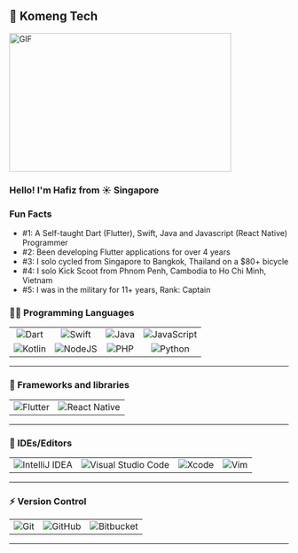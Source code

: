 ## 👋 Komeng Tech
<img height="250" width="400" alt="GIF" src="https://media.giphy.com/media/L8K62iTDkzGX6/giphy.gif">

### Hello! I'm Hafiz from ☀️ Singapore

### Fun Facts
- #1: A Self-taught Dart (Flutter), Swift, Java and Javascript (React Native) Programmer
- #2: Been developing Flutter applications for over 4 years
- #3: I solo cycled from Singapore to Bangkok, Thailand on a $80+ bicycle
- #4: I solo Kick Scoot from Phnom Penh, Cambodia to Ho Chi Minh, Vietnam
- #5: I was in the military for 11+ years, Rank: Captain

### 👨‍💻 Programming Languages
<table>
<tbody>
 <tr>
<td align="center">
<img alt="Dart" src="https://img.shields.io/badge/dart-%230175C2.svg?&style=for-the-badge&logo=dart&logoColor=white"/>
</td>
<td align="center">
<img alt="Swift" src="https://img.shields.io/badge/swift-%23FA7343.svg?&style=for-the-badge&logo=swift&logoColor=white"/>
</td>
<td align="center">
<img alt="Java" src="https://img.shields.io/badge/java-%23ED8B00.svg?&style=for-the-badge&logo=java&logoColor=white"/>
</td>
<td align="center">
<img alt="JavaScript" src="https://img.shields.io/badge/javascript-%23323330.svg?&style=for-the-badge&logo=javascript&logoColor=%23F7DF1E"/>
</td>
</tr>
 <tr>
<td align="center">
<img alt="Kotlin" src="https://img.shields.io/badge/kotlin-%230095D5.svg?&style=for-the-badge&logo=kotlin&logoColor=white"/>
</td>
<td align="center">
<img alt="NodeJS" src="https://img.shields.io/badge/node.js-%2343853D.svg?&style=for-the-badge&logo=node.js&logoColor=white"/>
</td>
<td align="center">
<img alt="PHP" src="https://img.shields.io/badge/php-%23777BB4.svg?&style=for-the-badge&logo=php&logoColor=white"/>
</td>
<td align="center">
<img alt="Python" src="https://img.shields.io/badge/python-%2314354C.svg?&style=for-the-badge&logo=python&logoColor=white"/>
</td>
</tr>
</tbody>
</table>
<hr>

### 💼 Frameworks and libraries
<table>
<tbody>
 <tr>
<td align="center">
<img alt="Flutter" src="https://img.shields.io/badge/Flutter-%2302569B.svg?&style=for-the-badge&logo=Flutter&logoColor=white" />
</td>
<td align="center">
<img alt="React Native" src="https://img.shields.io/badge/react_native-%2320232a.svg?&style=for-the-badge&logo=react&logoColor=%2361DAFB"/>
</td>
</tr>
</tbody>
</table>
<hr>

### 💬 IDEs/Editors
<table>
<tbody>
 <tr>
<td align="center">
<img alt="IntelliJ IDEA" src="https://img.shields.io/badge/IntelliJIDEA-000000.svg?&style=for-the-badge&logo=intellij-idea&logoColor=white"/>
</td>
<td align="center">
<img alt="Visual Studio Code" src="https://img.shields.io/badge/VisualStudioCode-0078d7.svg?&style=for-the-badge&logo=visual-studio-code&logoColor=white"/>
</td>
<td align="center">
<img alt="Xcode" src="https://img.shields.io/badge/Xcode-007ACC?style=for-the-badge&logo=Xcode&logoColor=white"/>
</td>
<td align="center">
<img alt="Vim" src="https://img.shields.io/badge/VIM-%2311AB00.svg?&style=for-the-badge&logo=vim&logoColor=white"/>
</td>
</tr>
</tbody>
</table>
<hr>

### ⚡ Version Control
<table>
<tbody>
 <tr>
<td align="center">
<img alt="Git" src="https://img.shields.io/badge/git-%23F05033.svg?&style=for-the-badge&logo=git&logoColor=white"/>
</td>
<td align="center">
<img alt="GitHub" src="https://img.shields.io/badge/github-%23121011.svg?&style=for-the-badge&logo=github&logoColor=white"/>
</td>
<td align="center">
<img alt="Bitbucket" src="https://img.shields.io/badge/bitbucket-%230047B3.svg?&style=for-the-badge&logo=bitbucket&logoColor=white"/>
</td>
</tr>
</tbody>
</table>
<hr>




<!---
- 👀 I’m interested in ...
- 🌱 I’m currently learning ...
- 💞️ I’m looking to collaborate on ...
- 📫 How to reach me ...
KomengTech/KomengTech is a ✨ special ✨ repository because its `README.md` (this file) appears on your GitHub profile.
You can click the Preview link to take a look at your changes.
--->
